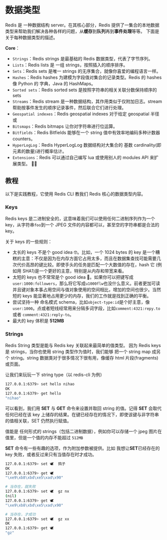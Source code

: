 # 数据类型

Redis 是 一种数据结构 server。在其核心部分，Redis
提供了一集合的本地数据类型来帮助我们解决各种各样的问题，从**缓存**到**队列**再到**事件处理**等等。 下面是关于每种数据类型的描述。

**Core**：

- `Strings`：Redis strings 是最基础的 Redis 数据类型，代表了字节序列。
- `Lists`：Redis lists 是 一组 strings，按照插入的顺序排序。
- `Sets`：Redis sets 是唯一 strings 的无序集合，就像你喜爱的编程语言一样。
- `Hashes`：Redis hashes 为建模为字段值对集合的记录类型。Redis 的 hashes 像 Python 的 字典，Java
  的 HashMaps。
- `Sorted sets`：Redis sorted sets 是按照字符串的相关关联分数保持顺序的 sets
- `Streams`：Redis stream 是一种数据结构，其作用类似于仅附加日志。stream 帮助按事件发生的顺序记录事件，然后联合它们进行处理。
- `Geospatial indexes`：Redis geospatial indexes 对于给定 geospatial 半径或
- `Bitsmaps`：Redis bitmaps 让你对字符串进行位运算。
- `Bitfields`：Redis Bitfields 能够在一个 string 值中有效率地编码多种计数器 counters。
- `HyperLogLog`：Redis HyperLogLog 数据结构对大集合的 基数 cardinality(即元素的数量)进行概率估计。
- `Extensions`：Redis 可以通过自己编写 lua 或使用别人的 modules API 来扩展类型。 🐄🍺

## 教程

以下是实践教程，它使用 Redis CLI 教我们 Redis 核心的数据类型内容。

### Keys

Redis keys 是二进制安全的，这意味着我们可以使用任何二进制序列作为一个 key，从字符串`foo`到一个 JPEG 文件的内容都可以，甚至空的字符串都是合法的 key。

关于 keys 的一些规则：

- 太长的 keys 不是个 good idea 🤓。比如，一个 1024 bytes 的 key
  是一个糟糕的主意：不仅是因为在内存方面它占用太多，而且在数据集查找可能需要几次代价高昂的键比较。即使手头的任务是匹配一个大数值的存在，hash 它 (例如用 SHA1)是一个更好的主意，特别是从内存和带宽来看。
- 太短的 keys 也不常常是个 good idea 💩。如果你可以把键写成`user:1000:followers`，那么将它写成`u1000flw`也没什么意义。前者更加可读并且键对象本事占用空间与值对象使用的空间相比，增加的空间也很少。当然短的 keys 能显著地占用更少的内存，我们的工作就是找到正确的平衡。
- 尝试坚持一种 命名模式
  schema，比如`object-type:id`是个好主意，像`user:1000`。点或者短线经常用来分隔多词字段，比如`comment:4321:repy.to` 或者 `comment:4321:reply-to`。
- 最大的 key 体积是 **512MB**

### Strings

Redis String 类型是能与 Redis key 关联起来最简单的值类型。
因为 Redis keys 是 strings，当你也使用 string 类型作为值时，我们能够 把一个 string map 成另个 string。string 数据类对于很多情况下很有用，像缓存 html 片段(fragments)或页面。

让我们来玩玩一下 string type（以 redis-cli 为例）

```bash
127.0.0.1:6379> set hello nihao
OK
127.0.0.1:6379> get hello
"nihao"
```

可以看到，我们用 **SET** 与 **GET** 命令来设置并取回 string 的值。记得 **SET**
会取代任何已经在该 key
上储存的结果。在键已经存在的情况下，即使该键与非字符串的值相关联，SET 仍然执行赋值。

值能是 任何形式的 strings（包括二进制数据），例如你可以存储一个 jpeg
图片在值里，但是一个值的内存不能超过 `512MB`

**SET** 命令有一些有趣的选项，作为附加参数被提供。比如 我想让**SET**已经存在的 key
失败，或者反过来只有当值存在时才成功。

```bash
127.0.0.1:6379> set 🕊  鸽子
OK
127.0.0.1:6379> get 🕊️
"\xe9\xb8\xbd\xe5\xad\x90"

# 当存在，就失败
127.0.0.1:6379> set 🕊  gz nx
(nil)
127.0.0.1:6379> get 🕊️
"\xe9\xb8\xbd\xe5\xad\x90"

# 当存在，才成功
127.0.0.1:6379> set 🕊  gz xx
OK
127.0.0.1:6379> get 🕊
"gz"
```
